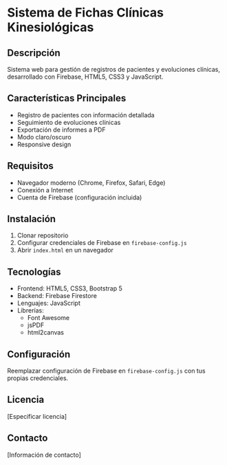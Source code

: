 # Sistema de Fichas Clínicas Kinesiológicas

## Descripción
Sistema web para gestión de registros de pacientes y evoluciones clínicas, desarrollado con Firebase, HTML5, CSS3 y JavaScript.

## Características Principales
- Registro de pacientes con información detallada
- Seguimiento de evoluciones clínicas
- Exportación de informes a PDF
- Modo claro/oscuro
- Responsive design

## Requisitos
- Navegador moderno (Chrome, Firefox, Safari, Edge)
- Conexión a Internet
- Cuenta de Firebase (configuración incluida)

## Instalación
1. Clonar repositorio
2. Configurar credenciales de Firebase en `firebase-config.js`
3. Abrir `index.html` en un navegador

## Tecnologías
- Frontend: HTML5, CSS3, Bootstrap 5
- Backend: Firebase Firestore
- Lenguajes: JavaScript
- Librerías:
  - Font Awesome
  - jsPDF
  - html2canvas

## Configuración
Reemplazar configuración de Firebase en `firebase-config.js` con tus propias credenciales.

## Licencia
[Especificar licencia]

## Contacto
[Información de contacto]
